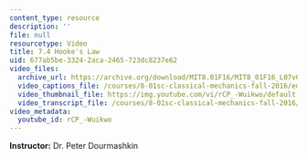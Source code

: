 ```yaml
---
content_type: resource
description: ''
file: null
resourcetype: Video
title: 7.4 Hooke's Law
uid: 677ab5be-3324-2aca-2465-723dc8237e62
video_files:
  archive_url: https://archive.org/download/MIT8.01F16/MIT8_01F16_L07v04_360p.mp4
  video_captions_file: /courses/8-01sc-classical-mechanics-fall-2016/ed3d3a69cbc154549d2f4272c818a89c_rCP_-Wuikwo.vtt
  video_thumbnail_file: https://img.youtube.com/vi/rCP_-Wuikwo/default.jpg
  video_transcript_file: /courses/8-01sc-classical-mechanics-fall-2016/4197da38c8455172fb072c006e308e9d_rCP_-Wuikwo.pdf
video_metadata:
  youtube_id: rCP_-Wuikwo
---
```


**Instructor:** Dr. Peter Dourmashkin